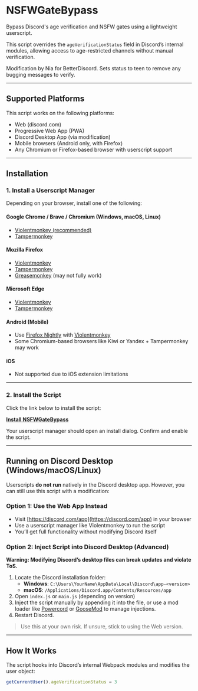 # NSFWGateBypass

Bypass Discord's age verification and NSFW gates using a lightweight userscript.

This script overrides the `ageVerificationStatus` field in Discord’s internal modules, allowing access to age-restricted channels without manual verification.

Modification by Nia for BetterDiscord. Sets status to teen to remove any bugging messages to verify.

---

## Supported Platforms

This script works on the following platforms:

- Web (discord.com)
- Progressive Web App (PWA)
- Discord Desktop App (via modification)
- Mobile browsers (Android only, with Firefox)
- Any Chromium or Firefox-based browser with userscript support

---

## Installation

### 1. Install a Userscript Manager

Depending on your browser, install one of the following:

#### **Google Chrome / Brave / Chromium (Windows, macOS, Linux)**
- [Violentmonkey (recommended)](https://chrome.google.com/webstore/detail/violentmonkey/jinjaccalgkegednnccohejagnlnfdag)
- [Tampermonkey](https://chrome.google.com/webstore/detail/tampermonkey/dhdgffkkebhmkfjojejmpbldmpobfkfo)

#### **Mozilla Firefox**
- [Violentmonkey](https://addons.mozilla.org/en-US/firefox/addon/violentmonkey/)
- [Tampermonkey](https://addons.mozilla.org/en-US/firefox/addon/tampermonkey/)
- [Greasemonkey](https://addons.mozilla.org/en-US/firefox/addon/greasemonkey/) (may not fully work)

#### **Microsoft Edge**
- [Violentmonkey](https://microsoftedge.microsoft.com/addons/detail/violentmonkey/eeagobfjdenkkddmbclomhiblgggliao)
- [Tampermonkey](https://microsoftedge.microsoft.com/addons/detail/tampermonkey/dhdgffkkebhmkfjojejmpbldmpobfkfo)

#### **Android (Mobile)**
- Use [Firefox Nightly](https://play.google.com/store/apps/details?id=org.mozilla.fenix) with [Violentmonkey](https://violentmonkey.github.io/get-it/)
- Some Chromium-based browsers like Kiwi or Yandex + Tampermonkey may work

#### **iOS**
- Not supported due to iOS extension limitations

---

### 2. Install the Script

Click the link below to install the script:

[**Install NSFWGateBypass**](https://github.com/SaltSaladd/NSFWGateBypass/raw/refs/heads/main/NSFWGateBypass.user.js)

Your userscript manager should open an install dialog. Confirm and enable the script.

---

## Running on Discord Desktop (Windows/macOS/Linux)

Userscripts **do not run** natively in the Discord desktop app. However, you can still use this script with a modification:

### Option 1: Use the Web App Instead
- Visit [https://discord.com/app](https://discord.com/app) in your browser
- Use a userscript manager like Violentmonkey to run the script
- You’ll get full functionality without modifying Discord itself

### Option 2: Inject Script into Discord Desktop (Advanced)
**Warning: Modifying Discord’s desktop files can break updates and violate ToS.**

1. Locate the Discord installation folder:
   - **Windows**: `C:\Users\YourName\AppData\Local\Discord\app-<version>`
   - **macOS**: `/Applications/Discord.app/Contents/Resources/app`
2. Open `index.js` or `main.js` (depending on version)
3. Inject the script manually by appending it into the file, or use a mod loader like [Powercord](https://powercord.dev/) or [GooseMod](https://goosemod.com/) to manage injections.
4. Restart Discord.

> Use this at your own risk. If unsure, stick to using the Web version.

---

## How It Works

The script hooks into Discord’s internal Webpack modules and modifies the user object:

```js
getCurrentUser().ageVerificationStatus = 3
